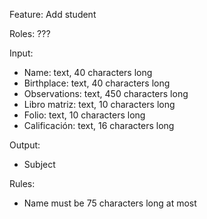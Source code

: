 Feature: Add student

Roles: ???

Input:
- Name: text, 40 characters long
- Birthplace: text, 40 characters long
- Observations: text, 450 characters long
- Libro matriz: text, 10 characters long
- Folio: text, 10 characters long
- Calificación: text, 16 characters long

Output:
- Subject

Rules:
- Name must be 75 characters long at most